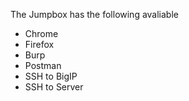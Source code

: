  
The Jumpbox has the following avaliable

- Chrome
- Firefox
- Burp
- Postman
- SSH to BigIP
- SSH to Server
